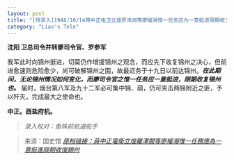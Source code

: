 ```yaml
---
layout: post
title: "[待录入]1948/10/14蒋中正电卫立煌罗泽闿等廖耀湘惟一任务应为一意挺进限期收复锦州"
category: "Liao's Tele"
---
```


**沈阳 卫总司令并转廖司令官、罗参军**

我军此时向锦州挺进，切莫仍作增援锦州之观念，而应先下收复锦州之决心，但前进愈速则危险愈少，尚可破解锦州之围，故最迟务于十九日以前达锦州。***在此期间，无论锦州情况如何变化，而廖司令官之惟一任务应一意挺进，限期收复锦州也。*** 届时，烟台第八军及九十二军必可集中锦、葫，仍可夹击两锦附近之匪，予以歼灭，完成最大之使命也。

**中正。酉盐府机。**

> *录入校对：鱼珠前航道舵手*

> 来源：国史馆 [*原档链接：蔣中正電衛立煌羅澤闓等廖耀湘惟一任務應為一意挺進限期收復錦州*](https://ahonline.drnh.gov.tw/index.php?act=Display/image/5885995BQT=DWI)
